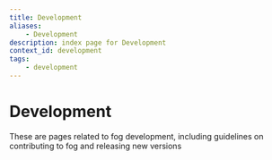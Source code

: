 ```yaml
---
title: Development
aliases:
    - Development
description: index page for Development
context_id: development
tags:
    - development
---
```


# Development

These are pages related to fog development, including guidelines on contributing to fog and releasing new versions

